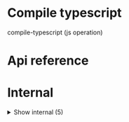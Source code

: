 # Compile typescript

compile-typescript (js operation)



# Api reference

# Internal

<details><summary>Show internal (5)</summary>
  
  # getCompileErrors()

gets compileErrors of an operation. if it has no errors, it also check all dependants to see if they have errors, possibly because we changed this one

1) get buildErrors for all src files of current operation
2) if build doesn't succeed, only check for build errors in current operation
3) if build succeeds, check iffor build errors in all files in all operations that depend on this one. this means we need compile to be ran for every operation

TODO: Later, only check all build errors of all dependants if and only if an export blueprint (io) has changed and if this export was imported there


| Input      |    |    |
| ---------- | -- | -- |
| operationBasePath | string |  |,| onlyDependants (optional) | boolean |  |,| manualProjectRoot (optional) | string |  |
| **Output** |    |    |



## getTypescriptErrorsFromFiles()

/**
 * uses official typescript compiler to check all given files for compilation errors
 */


| Input      |    |    |
| ---------- | -- | -- |
| {
  filePaths,
  debug,
} | { basePath: string, <br />filePaths: string[], <br />compilerOptions: `CompilerOptions`, <br />packageJson: `PackageJson`, <br />debug?: boolean, <br /> } |  |
| **Output** | {  }[]   |    |



## writeBuildErrors()

| Input      |    |    |
| ---------- | -- | -- |
| operationBasePath | string |  |,| operationManualProjectRoot (optional) | string |  |,| typerepoManualProjectRoot (optional) | string |  |
| **Output** |    |    |



## 📄 getCompileErrors (exported const)

gets compileErrors of an operation. if it has no errors, it also check all dependants to see if they have errors, possibly because we changed this one

1) get buildErrors for all src files of current operation
2) if build doesn't succeed, only check for build errors in current operation
3) if build succeeds, check iffor build errors in all files in all operations that depend on this one. this means we need compile to be ran for every operation

TODO: Later, only check all build errors of all dependants if and only if an export blueprint (io) has changed and if this export was imported there


## 📄 writeBuildErrors (exported const)

  </details>


